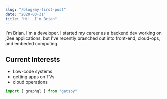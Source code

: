 ```yaml
---
slug: "/blog/my-first-post"
date: "2020-03-31"
title: "Hi!  I'm Brian"
---
```


I'm Brian.  I'm a developer.  I started my career as a backend dev working on j2ee applications, but I've recently branched out into front-end, cloud-ops, and embeded computing.

## Current Interests
* Low-code systems
* getting apps on TVs
* cloud operations

```javascript
import { graphql } from "gatsby"
```